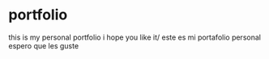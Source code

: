 # portfolio
this is my personal portfolio i hope you like it/ este es mi portafolio personal espero que les guste
